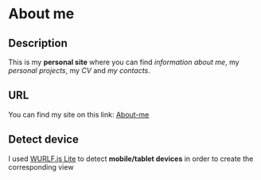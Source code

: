 # About me

## Description
This is my **personal site** where you can find *information about me*, my *personal projects*, my *CV* and *my contacts*.

## URL
You can find my site on this link: [About-me](http://nicomanto.gitlab.io/about-me)

## Detect device
I used [WURLF.js Lite](https://web.wurfl.io/#wurfl-js) to detect **mobile/tablet devices** in order to create the corresponding view
